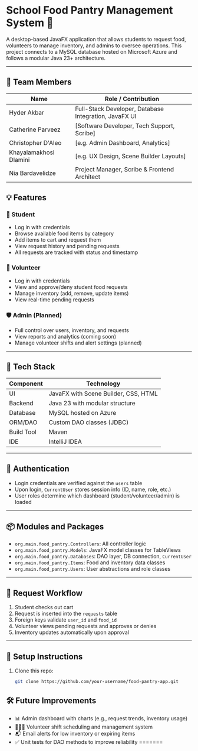 

# School Food Pantry Management System 🥫

A desktop-based JavaFX application that allows students to request food, volunteers to manage inventory, and admins to oversee operations. This project connects to a MySQL database hosted on Microsoft Azure and follows a modular Java 23+ architecture.

---
## 👥 Team Members

| Name            | Role / Contribution                                   |
|-----------------|-------------------------------------------------------|
| Hyder Akbar     | Full-Stack Developer, Database Integration, JavaFX UI |
| Catherine Parveez | [Software Developer, Tech Support, Scribe]            |
| Christopher D'Aleo | [e.g. Admin Dashboard, Analytics]                     |
| Khayalamakhosi Dlamini | [e.g. UX Design, Scene Builder Layouts]               |
| Nia Bardavelidze | Project Manager, Scribe & Frontend Architect               |


## 💡 Features

### 👤 Student
- Log in with credentials
- Browse available food items by category
- Add items to cart and request them
- View request history and pending requests
- All requests are tracked with status and timestamp

### 🙋 Volunteer
- Log in with credentials
- View and approve/deny student food requests
- Manage inventory (add, remove, update items)
- View real-time pending requests

### 🛡️ Admin (Planned)
- Full control over users, inventory, and requests
- View reports and analytics (coming soon)
- Manage volunteer shifts and alert settings (planned)

---

## 🧱 Tech Stack

| Component       | Technology                     |
|----------------|---------------------------------|
| UI             | JavaFX with Scene Builder, CSS, HTML|
| Backend        | Java 23 with modular structure  |
| Database       | MySQL hosted on Azure           |
| ORM/DAO        | Custom DAO classes (JDBC)       |
| Build Tool     | Maven                           |
| IDE            | IntelliJ IDEA                   |

---

## 🔐 Authentication

- Login credentials are verified against the `users` table
- Upon login, `CurrentUser` stores session info (ID, name, role, etc.)
- User roles determine which dashboard (student/volunteer/admin) is loaded

---

## 📦 Modules and Packages

- `org.main.food_pantry.Controllers`: All controller logic
- `org.main.food_pantry.Models`: JavaFX model classes for TableViews
- `org.main.food_pantry.Databases`: DAO layer, DB connection, `CurrentUser`
- `org.main.food_pantry.Items`: Food and inventory data classes
- `org.main.food_pantry.Users`: User abstractions and role classes

---

## 🔄 Request Workflow

1. Student checks out cart
2. Request is inserted into the `requests` table
3. Foreign keys validate `user_id` and `food_id`
4. Volunteer views pending requests and approves or denies
5. Inventory updates automatically upon approval

---

## 🔧 Setup Instructions

1. Clone this repo:
   ```bash
   git clone https://github.com/your-username/food-pantry-app.git
   ```
   
## 🛠️ Future Improvements

- 📊 Admin dashboard with charts (e.g., request trends, inventory usage)
- 🧑‍🤝‍🧑 Volunteer shift scheduling and management system
- 📬 Email alerts for low inventory or expiring items
- ✅ Unit tests for DAO methods to improve reliability
=======



